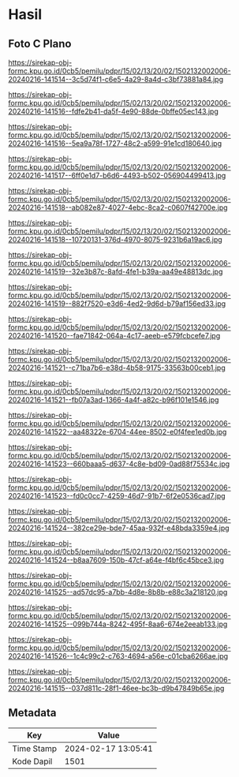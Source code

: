 # Hasil

## Foto C Plano

https://sirekap-obj-formc.kpu.go.id/0cb5/pemilu/pdpr/15/02/13/20/02/1502132002006-20240216-141514--3c5d74f1-c6e5-4a29-8a4d-c3bf73881a84.jpg

https://sirekap-obj-formc.kpu.go.id/0cb5/pemilu/pdpr/15/02/13/20/02/1502132002006-20240216-141516--fdfe2b41-da5f-4e90-88de-0bffe05ec143.jpg

https://sirekap-obj-formc.kpu.go.id/0cb5/pemilu/pdpr/15/02/13/20/02/1502132002006-20240216-141516--5ea9a78f-1727-48c2-a599-91e1cd180640.jpg

https://sirekap-obj-formc.kpu.go.id/0cb5/pemilu/pdpr/15/02/13/20/02/1502132002006-20240216-141517--6ff0e1d7-b6d6-4493-b502-056904499413.jpg

https://sirekap-obj-formc.kpu.go.id/0cb5/pemilu/pdpr/15/02/13/20/02/1502132002006-20240216-141518--ab082e87-4027-4ebc-8ca2-c0607f42700e.jpg

https://sirekap-obj-formc.kpu.go.id/0cb5/pemilu/pdpr/15/02/13/20/02/1502132002006-20240216-141518--10720131-376d-4970-8075-9231b6a19ac6.jpg

https://sirekap-obj-formc.kpu.go.id/0cb5/pemilu/pdpr/15/02/13/20/02/1502132002006-20240216-141519--32e3b87c-8afd-4fe1-b39a-aa49e48813dc.jpg

https://sirekap-obj-formc.kpu.go.id/0cb5/pemilu/pdpr/15/02/13/20/02/1502132002006-20240216-141519--882f7520-e3d6-4ed2-9d6d-b79af156ed33.jpg

https://sirekap-obj-formc.kpu.go.id/0cb5/pemilu/pdpr/15/02/13/20/02/1502132002006-20240216-141520--fae71842-064a-4c17-aeeb-e579fcbcefe7.jpg

https://sirekap-obj-formc.kpu.go.id/0cb5/pemilu/pdpr/15/02/13/20/02/1502132002006-20240216-141521--c71ba7b6-e38d-4b58-9175-33563b00ceb1.jpg

https://sirekap-obj-formc.kpu.go.id/0cb5/pemilu/pdpr/15/02/13/20/02/1502132002006-20240216-141521--fb07a3ad-1366-4a4f-a82c-b96f101e1546.jpg

https://sirekap-obj-formc.kpu.go.id/0cb5/pemilu/pdpr/15/02/13/20/02/1502132002006-20240216-141522--aa48322e-6704-44ee-8502-e0f4fee1ed0b.jpg

https://sirekap-obj-formc.kpu.go.id/0cb5/pemilu/pdpr/15/02/13/20/02/1502132002006-20240216-141523--660baaa5-d637-4c8e-bd09-0ad88f75534c.jpg

https://sirekap-obj-formc.kpu.go.id/0cb5/pemilu/pdpr/15/02/13/20/02/1502132002006-20240216-141523--fd0c0cc7-4259-46d7-91b7-6f2e0536cad7.jpg

https://sirekap-obj-formc.kpu.go.id/0cb5/pemilu/pdpr/15/02/13/20/02/1502132002006-20240216-141524--382ce29e-bde7-45aa-932f-e48bda3359e4.jpg

https://sirekap-obj-formc.kpu.go.id/0cb5/pemilu/pdpr/15/02/13/20/02/1502132002006-20240216-141524--b8aa7609-150b-47cf-a64e-f4bf6c45bce3.jpg

https://sirekap-obj-formc.kpu.go.id/0cb5/pemilu/pdpr/15/02/13/20/02/1502132002006-20240216-141525--ad57dc95-a7bb-4d8e-8b8b-e88c3a218120.jpg

https://sirekap-obj-formc.kpu.go.id/0cb5/pemilu/pdpr/15/02/13/20/02/1502132002006-20240216-141525--099b744a-8242-495f-8aa6-674e2eeab133.jpg

https://sirekap-obj-formc.kpu.go.id/0cb5/pemilu/pdpr/15/02/13/20/02/1502132002006-20240216-141526--1c4c99c2-c763-4694-a56e-c01cba6266ae.jpg

https://sirekap-obj-formc.kpu.go.id/0cb5/pemilu/pdpr/15/02/13/20/02/1502132002006-20240216-141515--037d811c-28f1-46ee-bc3b-d9b47849b65e.jpg


## Metadata

| Key        | Value               |
| ---------- | ------------------- |
| Time Stamp | 2024-02-17 13:05:41 |
| Kode Dapil | 1501                |



